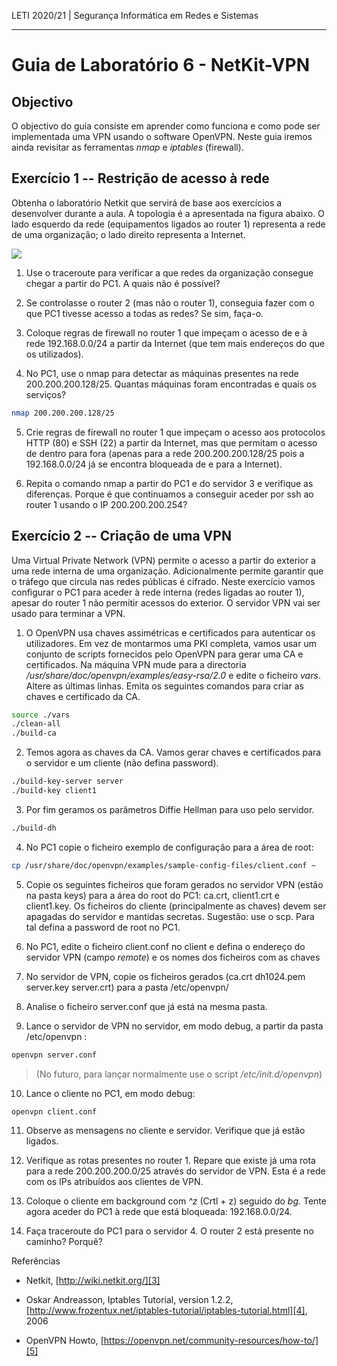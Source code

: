 LETI 2020/21 | Segurança Informática em Redes e Sistemas

---

# Guia de Laboratório 6 - NetKit-VPN

## Objectivo

O objectivo do guia consiste em aprender como funciona e como pode ser
implementada uma VPN usando o software OpenVPN. Neste guia iremos ainda
revisitar as ferramentas *nmap* e *iptables* (firewall).

## Exercício 1 -- Restrição de acesso à rede

Obtenha o laboratório Netkit que servirá de base aos exercícios a
desenvolver durante a aula. A topologia é a apresentada na figura
abaixo. O lado esquerdo da rede (equipamentos ligados ao router 1)
representa a rede de uma organização; o lado direito representa a
Internet.

![][2]

1.  Use o traceroute para verificar a que redes da organização consegue
    chegar a partir do PC1. A quais não é possível?

2.  Se controlasse o router 2 (mas não o router 1), conseguia fazer com
    o que PC1 tivesse acesso a todas as redes? Se sim, faça-o.

3.  Coloque regras de firewall no router 1 que impeçam o acesso de e à
    rede 192.168.0.0/24 a partir da Internet (que tem mais endereços do
    que os utilizados).

4.  No PC1, use o nmap para detectar as máquinas presentes na rede
    200.200.200.128/25. Quantas máquinas foram encontradas e quais os
    serviços?

```bash
nmap 200.200.200.128/25
```

5.  Crie regras de firewall no router 1 que impeçam o acesso aos
    protocolos HTTP (80) e SSH (22) a partir da Internet, mas que
    permitam o acesso de dentro para fora (apenas para a rede
    200.200.200.128/25 pois a 192.168.0.0/24 já se encontra bloqueada de
    e para a Internet).

6.  Repita o comando nmap a partir do PC1 e do servidor 3 e verifique as
    diferenças. Porque é que continuamos a conseguir aceder por ssh ao
    router 1 usando o IP 200.200.200.254?

## Exercício 2 -- Criação de uma VPN

Uma Virtual Private Network (VPN) permite o acesso a partir do exterior
a uma rede interna de uma organização. Adicionalmente permite garantir
que o tráfego que circula nas redes públicas é cifrado. Neste exercício
vamos configurar o PC1 para aceder à rede interna (redes ligadas ao
router 1), apesar do router 1 não permitir acessos do exterior. O
servidor VPN vai ser usado para terminar a VPN.

1.  O OpenVPN usa chaves assimétricas e certificados para autenticar os
    utilizadores. Em vez de montarmos uma PKI completa, vamos usar um
    conjunto de scripts fornecidos pelo OpenVPN para gerar uma CA e
    certificados. Na máquina VPN mude para a directoria
    */usr/share/doc/openvpn/examples/easy-rsa/2.0* e edite o ficheiro
    *vars*. Altere as últimas linhas. Emita os seguintes comandos para
    criar as chaves e certificado da CA.

```bash
source ./vars
./clean-all
./build-ca
```

2.  Temos agora as chaves da CA. Vamos gerar chaves e certificados para
    o servidor e um cliente (não defina password).

```bash
./build-key-server server
./build-key client1
```

3.  Por fim geramos os parâmetros Diffie Hellman para uso pelo servidor.

```bash
./build-dh
```

4.  No PC1 copie o ficheiro exemplo de configuração para a área de root:

```bash
cp /usr/share/doc/openvpn/examples/sample-config-files/client.conf ~
```

5.  Copie os seguintes ficheiros que foram gerados no servidor VPN
    (estão na pasta keys) para a área do root do PC1: ca.crt,
    client1.crt e client1.key. Os ficheiros do cliente (principalmente
    as chaves) devem ser apagadas do servidor e mantidas secretas.
    Sugestão: use o scp. Para tal defina a password de root no PC1.

6.  No PC1, edite o ficheiro client.conf no client e defina o endereço
    do servidor VPN (campo *remote*) e os nomes dos ficheiros com as
    chaves

7.  No servidor de VPN, copie os ficheiros gerados (ca.crt dh1024.pem
    server.key server.crt) para a pasta /etc/openvpn/

8.  Analise o ficheiro server.conf que já está na mesma pasta.

9.  Lance o servidor de VPN no servidor, em modo debug, a partir da
    pasta /etc/openvpn :

```bash
openvpn server.conf
```

> (No futuro, para lançar normalmente use o script */etc/init.d/openvpn*)

10. Lance o cliente no PC1, em modo debug:

```bash
openvpn client.conf
```

11. Observe as mensagens no cliente e servidor. Verifique que já estão
    ligados.

12. Verifique as rotas presentes no router 1. Repare que existe já uma
    rota para a rede 200.200.200.0/25 através do servidor de VPN. Esta é
    a rede com os IPs atribuídos aos clientes de VPN.

13. Coloque o cliente em background com *\^z* (Crtl + z) seguido do
    *bg.* Tente agora aceder do PC1 à rede que está bloqueada:
    192.168.0.0/24.

14. Faça traceroute do PC1 para o servidor 4. O router 2 está presente
    no caminho? Porquê?

Referências

-   Netkit, [http://wiki.netkit.org/][3]

-   Oskar Andreasson, Iptables Tutorial, version 1.2.2,
    [http://www.frozentux.net/iptables-tutorial/iptables-tutorial.html][4],
    2006

-   OpenVPN Howto,
    [https://openvpn.net/community-resources/how-to/][5]


  [2]: imgs/media/image2.png 
  [3]: http://wiki.netkit.org/
  [4]: http://www.frozentux.net/iptables-tutorial/iptables-tutorial.html
  [5]: [https://openvpn.net/community-resources/how-to/]